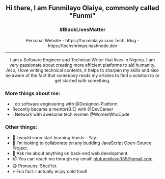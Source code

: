 <h2 align="center"> <b>Hi there, I am Funmilayo Olaiya, commonly called "Funmi"</b></h2>
<h3 align="center"> #BlackLivesMatter</h3>
<p align="center"> Personal Website - https://funmiolaiya.com Tech. Blog - https://techshrimps.hashnode.dev</p>
<hr>

<p align="center">I am a Software Engineer and Technical Writer that lives in Nigeria.
I am very passionate about creating more efficient platforms to aid humanity. Also, I love writing technical contents, it helps to sharpen my skills and also be aware of the fact that somebody reads my articles to find a solution to or get started with something.
</p>

<h3> More things about me:</h3>

- I do software engineering with @Designed-Platform
- Recently became a mentor(B.E) with @DevCareer
- I Network with awesome tech women @WomenWhoCode

<h3>Other things:</h3>

- 🌱 I would soon start learning VueJs - Yay.
- 👯 I’m looking to collaborate on any budding JavaScript Open-Source Project.
- 💬 Ask me about anything on back-end web development.
- 📫 You can reach me through my email: olufunmilayo335@gmail.com
- 😄 Pronouns: She/Her.
- ⚡ Fun fact: I actually enjoy cold food!
